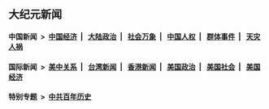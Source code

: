 ## 大纪元新闻

#### 中国新闻 &nbsp;>&nbsp; [中国经济](indexes/ncid283/README.md?04211245) &nbsp;| &nbsp; [大陆政治](indexes/ncid277/README.md?04211245) &nbsp;| &nbsp; [社会万象](indexes/ncid282/README.md?04211245) &nbsp;| &nbsp; [中国人权](indexes/ncid278/README.md?04211245) &nbsp;| &nbsp; [群体事件](indexes/ncid279/README.md?04211245) &nbsp;| &nbsp; [天灾人祸](indexes/ncid280/README.md?04211245)

#### 国际新闻 &nbsp;>&nbsp; [美中关系](indexes/nf1412576/README.md?04211245) &nbsp;| &nbsp; [台湾新闻](indexes/ncid1349361/README.md?04211245) &nbsp;| &nbsp; [香港新闻](indexes/ncid1349362/README.md?04211245) &nbsp;| &nbsp; [美国政治](indexes/ncid1078159/README.md?04211245) &nbsp;| &nbsp; [美国社会](indexes/ncid1078160/README.md?04211245) &nbsp;| &nbsp; [美国经济](indexes/ncid1078158/README.md?04211245)

#### 特别专题 &nbsp;>&nbsp; [中共百年历史](https://github.com/epoch-news/epoch-special/blob/master/README.md?04211245)  
